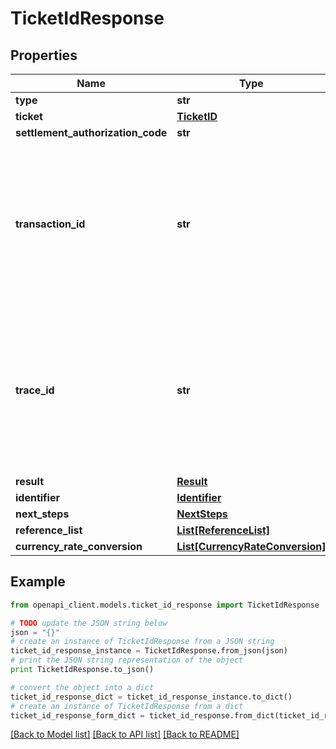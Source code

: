 # TicketIdResponse


## Properties
Name | Type | Description | Notes
------------ | ------------- | ------------- | -------------
**type** | **str** |  | [optional] 
**ticket** | [**TicketID**](TicketID.md) |  | [optional] 
**settlement_authorization_code** | **str** |  | 
**transaction_id** | **str** | Unique transaction, correlation or tracking id for a single request and reply i.e. for a single transaction. Should be a 128 bit GUID format. Also know as E2ETrackingId. | [optional] 
**trace_id** | **str** | Optional ID for internal child transactions created for processing a single request (single transaction). Should be a 128 bit GUID format. Also known as ChildTrackingId. | [optional] 
**result** | [**Result**](Result.md) |  | [optional] 
**identifier** | [**Identifier**](Identifier.md) |  | [optional] 
**next_steps** | [**NextSteps**](NextSteps.md) |  | [optional] 
**reference_list** | [**List[ReferenceList]**](ReferenceList.md) |  | [optional] 
**currency_rate_conversion** | [**List[CurrencyRateConversion]**](CurrencyRateConversion.md) |  | [optional] 

## Example

```python
from openapi_client.models.ticket_id_response import TicketIdResponse

# TODO update the JSON string below
json = "{}"
# create an instance of TicketIdResponse from a JSON string
ticket_id_response_instance = TicketIdResponse.from_json(json)
# print the JSON string representation of the object
print TicketIdResponse.to_json()

# convert the object into a dict
ticket_id_response_dict = ticket_id_response_instance.to_dict()
# create an instance of TicketIdResponse from a dict
ticket_id_response_form_dict = ticket_id_response.from_dict(ticket_id_response_dict)
```
[[Back to Model list]](../README.md#documentation-for-models) [[Back to API list]](../README.md#documentation-for-api-endpoints) [[Back to README]](../README.md)


